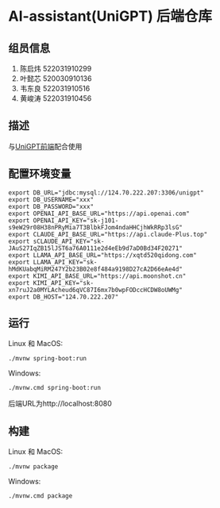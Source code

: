 # AI-assistant(UniGPT) 后端仓库
## 组员信息

1. 陈启炜   522031910299
2. 叶懿芯   520030910136
3. 韦东良   522031910516
4. 黄峻涛   522031910456

## 描述
与[UniGPT前端](https://github.com/kiwi142857/ISE-AI-assistant-Frontend)配合使用
## 配置环境变量
```
export DB_URL="jdbc:mysql://124.70.222.207:3306/unigpt"
export DB_USERNAME="xxx"
export DB_PASSWORD="xxx"
export OPENAI_API_BASE_URL="https://api.openai.com"
export OPENAI_API_KEY="sk-j101-s9eW29r08H38nPRyMia7T3BlbkFJom4ndaHHCjhWkRRp3lsG"
export CLAUDE_API_BASE_URL="https://api.claude-Plus.top"
export sCLAUDE_API_KEY="sk-JAuS27IqZB15lJST6a76A0111e2d4eEb9d7aD0Bd34F20271"
export LLAMA_API_BASE_URL="https://xqtd520qidong.com"
export LLAMA_API_KEY="sk-hMdKUabqMiRM247Y2b23B02e8f484a9198D27cA2D66eAe4d"
export KIMI_API_BASE_URL="https://api.moonshot.cn"
export KIMI_API_KEY="sk-xn7ruJ2a0MYLAcheud6qVC87I6mx7b0wpFODccHCDW8oUWMg"
export DB_HOST="124.70.222.207"
```
## 运行
Linux 和 MacOS:
```
./mvnw spring-boot:run
``` 
Windows:
```
./mvnw.cmd spring-boot:run
```
后端URL为http://localhost:8080
## 构建
Linux 和 MacOS:
```
./mvnw package
```
Windows:
```
./mvnw.cmd package
```
